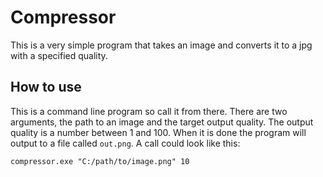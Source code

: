 # Compressor
This is a very simple program that takes an image and converts it to a jpg with a specified quality.

## How to use
This is a command line program so call it from there. There are two arguments, the path to an image and the target output quality. The output quality is a number between 1 and 100. When it is done the program will output to a file called `out.png`. A call could look like this:

`compressor.exe "C:/path/to/image.png" 10`